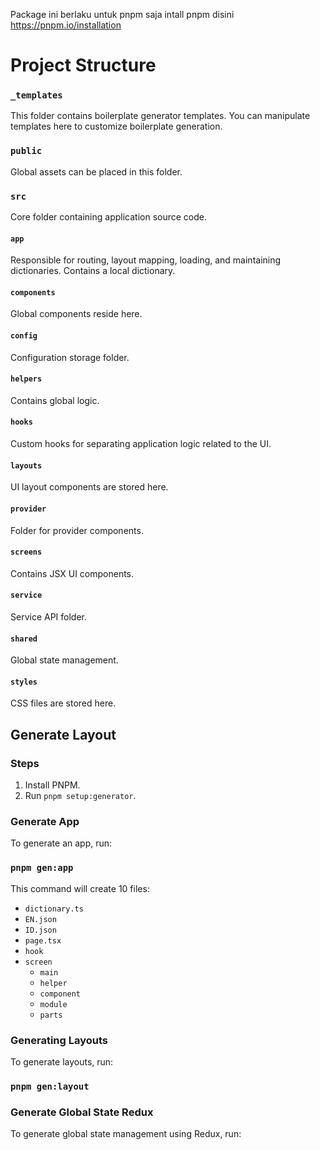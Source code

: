 Package ini  berlaku untuk pnpm saja
intall pnpm disini https://pnpm.io/installation

# Project Structure

### `_templates`
This folder contains boilerplate generator templates. You can manipulate templates here to customize boilerplate generation.

### `public`
Global assets can be placed in this folder.

### `src`
Core folder containing application source code.

#### `app`
Responsible for routing, layout mapping, loading, and maintaining dictionaries. Contains a local dictionary.

#### `components`
Global components reside here.

#### `config`
Configuration storage folder.

#### `helpers`
Contains global logic.

#### `hooks`
Custom hooks for separating application logic related to the UI.

#### `layouts`
UI layout components are stored here.

#### `provider`
Folder for provider components.

#### `screens`
Contains JSX UI components.

#### `service`
Service API folder.

#### `shared`
Global state management.

#### `styles`
CSS files are stored here.

## Generate Layout

### Steps
1. Install PNPM.
2. Run `pnpm setup:generator`.

### Generate App
To generate an app, run:


### `pnpm gen:app`

This command will create 10 files:
- `dictionary.ts`
- `EN.json`
- `ID.json`
- `page.tsx`
- `hook`
- `screen`
  - `main`
  - `helper`
  - `component`
  - `module`
  - `parts`

### Generating Layouts
To generate layouts, run:

### `pnpm gen:layout`
### Generate Global State Redux
To generate global state management using Redux, run:
